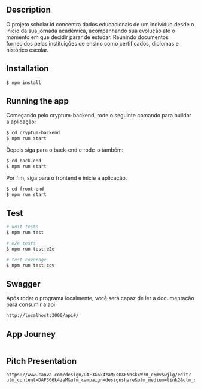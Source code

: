 ## Description

O projeto scholar.id concentra dados educacionais de um indivíduo desde o início da sua jornada acadêmica, acompanhando sua evolução até o momento em que decidir parar de estudar. Reunindo documentos fornecidos pelas instituições de ensino como certificados, diplomas e histórico escolar.

## Installation

```bash
$ npm install
```

## Running the app
Começando pelo cryptum-backend, rode o seguinte comando para buildar a aplicação:
```bash
$ cd cryptum-backend
$ npm run start
```

Depois siga para o back-end e rode-o também:
```bash
$ cd back-end
$ npm run start

```

Por fim, siga para o frontend e inicie a aplicação.
```bash
$ cd front-end
$ npm run start

```

## Test

```bash
# unit tests
$ npm run test

# e2e tests
$ npm run test:e2e

# test coverage
$ npm run test:cov
```

## Swagger

Após rodar o programa localmente, você será capaz de ler a documentação para consumir a api
```
http://localhost:3000/api#/
```

## App Journey

```

```

## Pitch Presentation

```
https://www.canva.com/design/DAF3G6k4zaM/sOXFNhskxW7B_c6mvSwjlg/edit?utm_content=DAF3G6k4zaM&utm_campaign=designshare&utm_medium=link2&utm_source=sharebutton
```
